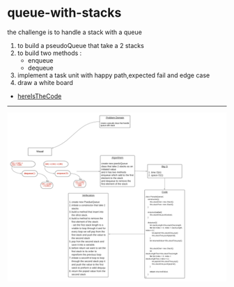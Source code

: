 # queue-with-stacks

the challenge is to handle a stack with a queue 

1. to build a pseudoQueue that take a 2 stacks
2. to build two methods :
    - enqueue
    - dequeue
3. implement a task unit with happy path,expected fail and edge case 
4. draw a white board 


* [hereIsTheCode](https://github.com/BayanAbualhaj/data-structures-and-algorithms/blob/master/401challenges/queueWithStacks/queue-with-stacks.js)

_________________

![whiteBoard](assets/stack-with-queue.png)